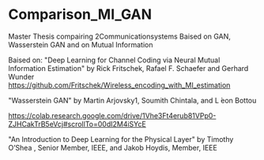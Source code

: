 # Comparison_MI_GAN
Master Thesis compairing 2Communicationsystems Baised on GAN, Wasserstein GAN and on Mutual Information

Baised on:
"Deep Learning for Channel Coding via Neural Mutual Information Estimation" by Rick Fritschek, Rafael F. Schaefer and Gerhard Wunder 
https://github.com/Fritschek/Wireless_encoding_with_MI_estimation

"Wasserstein GAN" by Martin Arjovsky1, Soumith Chintala, and L ́eon Bottou

https://colab.research.google.com/drive/1Vhe3Ft4erub81VPp0-ZJHCakTrB5eVcj#scrollTo=00dI2M4iSYcE

"An Introduction to Deep Learning for the Physical Layer" by Timothy O’Shea , Senior Member, IEEE, and Jakob Hoydis, Member, IEEE
